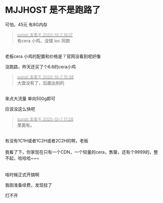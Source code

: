 # MJJHOST 是不是跑路了


可怕，45元 有8G内存

<div class="quote"><blockquote><font size="2"><a href="https://www.hostloc.com/forum.php?mod=redirect&amp;goto=findpost&amp;pid=9268480&amp;ptid=751639" target="_blank"><font color="#999999">sunsir 发表于 2020-10-7 16:17</font></a></font><br />
有cera 小鸡，没错 loc 同款</blockquote></div><br />
老板cera 小鸡的配置和价格是？官网没看到呢好像

没跑路，昨天还买了个6.6的cera小鸡

<div class="quote"><blockquote><font size="2"><a href="https://www.hostloc.com/forum.php?mod=redirect&amp;goto=findpost&amp;pid=9268372&amp;ptid=751639" target="_blank"><font color="#999999">sunsir 发表于 2020-10-7 15:38</font></a></font><br />
大盘没有了，后面出别的</blockquote></div><br />
<img src="static/image/smiley/default/lol.gif" smilieid="12" border="0" alt="" />来点大流量 单向500g即可<img id="aimg_a5972" onclick="zoom(this, this.src, 0, 0, 0)" class="zoom" src="https://cdn.jsdelivr.net/gh/hishis/forum-master/public/images/patch.gif" onmouseover="img_onmouseoverfunc(this)" onload="thumbImg(this)" border="0" alt="" />

应该没这么快吧<img id="aimg_oWYZS" onclick="zoom(this, this.src, 0, 0, 0)" class="zoom" src="https://cdn.jsdelivr.net/gh/hishis/forum-master/public/images/patch.gif" onmouseover="img_onmouseoverfunc(this)" onload="thumbImg(this)" border="0" alt="" />

<div class="quote"><blockquote><font size="2"><a href="https://www.hostloc.com/forum.php?mod=redirect&amp;goto=findpost&amp;pid=9268765&amp;ptid=751639" target="_blank"><font color="#999999">sunsir 发表于 2020-10-7 17:28</font></a></font><br />
里面有。</blockquote></div><br />
有没有1C1H或者1C2H或者2C2H的啊，老板<br />
<br />
我看了下，你家现在只有一个CDN，一个轻量的cera，售罄，还有个9999的，整不起，哈哈哈~~~<br />
<br />
<br />
啥时候正式开搞啊

我刚准备续费，发现挂了

打不开
